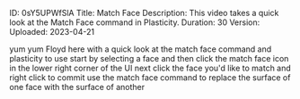 ID: 0sY5UPWfSlA
Title: Match Face
Description: This video takes a quick look at the Match Face command in Plasticity.
Duration: 30
Version: 
Uploaded: 2023-04-21

yum yum
Floyd here with a quick look at the
match face command and plasticity to use
start by selecting a face and then click
the match face icon in the lower right
corner of the UI next click the face
you'd like to match and right click to
commit use the match face command to
replace the surface of one face with the
surface of another